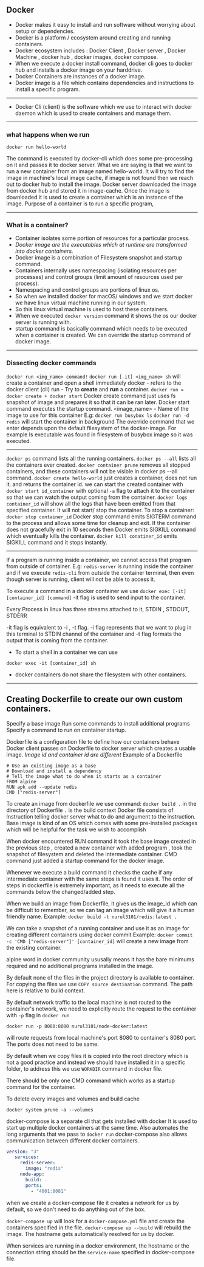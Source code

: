 
## Docker

- Docker makes it easy to install and run software without worrying about setup or dependencies.
- Docker is a platform / ecosystem around creating and running containers.
- Docker ecosystem includes : Docker Client , Docker server , Docker Machine , docker hub , docker images, docker compose.
- When we execute a docker install command, docker cli goes to docker hub and installs a docker image on your harddrive.
- Docker Containers are instances of a docker image.
- Docker image is a file which contains dependencies and instructions to install a specific program.
- --
- Docker Cli (client) is the software which we use to interact with docker daemon which is used to create containers and manage them.
- --
### what happens when we run 
```
docker run hello-world
```
The command is executed by docker-cli which does some pre-processing on it and passes it to docker server.
What we are saying is that we want to run a new container from an image named hello-world.
It will try to find the image in machine's local image cache, if image is not found then we reach out to docker hub to install the image.
Docker server downloaded the image from docker hub and stored it in image-cache.
Once the image is downloaded it is used to create a container which is an instance of the image.
Purpose of a container is to run a specific program,

---
### What is a container?

- Container isolates some portion of resources for a particular process.
- *Docker image are the executables which at runtime are transformed into docker containers.*
- Docker image is a combination of Filesystem snapshot and startup command.
- Containers internally uses namespacing (isolating resources per processes) and control groups (limit amount of resources used per process).
- Namespacing and control groups are portions of linux os.
- So when we installed docker for macOS/ windows and we start docker we have linux virtual machine running in our system.
- So this linux virtual machine is used to host these containers.
- When we executed `docker version` command it shows the os our docker server is running with.
- startup command is basically command which needs to be executed when a container is created. We can override the startup command of docker image.
---
### Dissecting docker commands

`docker run <img_name> command!`
`docker run [-it] <img_name> sh` will create a container and open a shell immediately
docker - refers to the docker client (cli)
run - Try to **create** and **run** a container.
`docker run = docker create + docker start`
Docker create command just uses fs snapshot of image and prepares it so that it can be ran later.
Docker start command executes  the startup command.
<image_name> - Name of the image to use for this container
E.g: `docker run busybox ls`
`docker run -d redis` will start the container in background
The override command that we enter depends upon the default filesystem of the docker-image.
For example ls executable was found in filesystem of busybox image so it was executed.

---

`docker ps` command lists all the running containers.
`docker ps --all` lists all the containers ever created.
`docker container prune` removes all stopped containers, and these containers will not be visible in docker ps --all command.
`docker create hello-world` just creates a container, does not run it. and returns the container id.
we can start the created container with
`docker start id_container` with optional `-a` flag to attach it to the container so that we can watch the output coming from the container.
`docker logs container_id` will show all the logs that have been emitted from that specified container. It will not start/ stop the container.
To stop a container: `docker stop container_id`
Docker stop command emits SIGTERM command to the process and allows some time for cleanup and exit.
If the container does not gracefully exit in 10 seconds then Docker emits SIGKILL command which eventually kills the container.
`docker kill conatiner_id` emits SIGKILL command and it stops instantly. 

---

 If a program is running inside a container, we cannot access that program from outside of container.
 E.g: `redis-server`  is running inside the container and if we execute `redis-cli` from outside the container terminal, then even though server is running, client will not be able to access it.

To execute a command in a docker container we use 
`docker exec [-it] [container_id] [command]`
-it flag is used to send input to the container.

Every Process in linux has three streams attached to it, STDIN , STDOUT, STDERR

-it flag is equivalent to -i , -t flag.
-i flag represents that we want to plug in this terminal to STDIN channel of the container and -t flag formats the output that is coming from the container.

- To start a shell in a container we can use
```
docker exec -it [container_id] sh
```
-  docker containers do not share the filesystem with other containers.

---

## Creating Dockerfile to create our own custom containers.

Specify a base image
Run some commands to install additional programs
Specify a command to run on container startup.

Dockerfile is a configuration file to define how our containers behave
Docker client passes on Dockerfile to docker server which creates a usable image.
*Image id and container id are different*
Example of a Dockerfile
```docker
# Use an existing image as a base
# Download and install a dependency
# Tell the image what to do when it starts as a container
FROM alpine
RUN apk add --update redis
CMD ["redis-server"]
```
To create an image from dockerfile we use command:
`docker build .` in the directory of Dockerfile
`.` is the build context
Docker file consists of Instruction telling docker server what to do and argument to the instruction.
Base image is kind of an OS which comes with some pre-installed packages which will be helpful for the task we wish to accomplish

When docker encountered RUN command it took the base image created in the previous step , created a new container with added program , took the snapshot of filesystem and deleted the intermediate container.
CMD command just added a startup command for the docker image.

Whenever we execute a build command it checks the cache if any intermediate container with the same steps is found it uses it.
The order of steps in dockerfile is extremely important, as it needs to execute all the commands below the changed/added step.

When we build an image from Dockerfile, it gives us the image_id which can be difficult to remember, so we can tag an image which will give it a human friendly name.
Example:
`docker build -t nurul3101/redis:latest .`  

We can take a snapshot of a running container and use it as an image for creating different containers using docker commit
Example:
`docker commit -c 'CMD ["redis-server"]' [container_id]`
will create a new image from the existing container.

alpine word in docker community ususally means it has the bare minimums required and no additional programs installed in the image.

By default none of the files in the project directory is available to container.
For copying the files we use 
`COPY source destination` command.
The path here is relative to build context.

By default network traffic to the local machine is not routed to the container's network, we need to explicitly route the request to the container with `-p` flag in `docker run`
```
docker run -p 8080:8080 nurul3101/node-docker:latest
```
will route requests from local machine's port 8080 to container's 8080 port. The ports does not need to be same.

By default when we copy files it is copied into the root directory which is not a good practice and instead we should have installed it in a specific folder, to address this we use
`WORKDIR` command in docker file.

There should be only one CMD command which works as a startup command for the container. 

To delete every images and volumes and build cache
```
docker system prune -a --volumes
```

docker-compose is a separate cli that gets installed with docker
It is used to start up multiple docker containers at the same time.
Also automates the long arguments that we pass to `docker run`
docker-compose also allows communication between different docker containers.

```yaml
version: "3"
   services:
     redis-server:
       image: "redis"
     node-app:
       build: .
       ports:
         - "4001:8081"
```
when we create a docker-compose file it creates a network for us by default, so we don't need to do anything out of the box.

`docker-compose up` will look for a `docker-compose.yml` file and create the containers specified in the file.
`docker-compose up --build` will rebuild the image.
The hostname gets automatically resolved for us by docker.

When services are running in a docker environment, the hostname or the connection string should be the `service-name` specified in docker-compose file.
<!--stackedit_data:
eyJoaXN0b3J5IjpbODY3MTY0Mjk3LDEyODc0NjA2MDYsLTE3Mz
IxODIxNjIsLTEzMDk1NDc4NTUsLTY1MzMzMTM3MSwxNjUxNDkx
NTc1LC0xNzMzMTAxNDk1LDExOTQwNTI4MTIsLTIxMjQyNjg4ND
csLTU2MTY5NjA0NSw2MTkzMjI0OTUsMjAxMzg1MjkyNCwxMzU4
NDIzMzgzLC0xNTIyMjA2NTUyLDE1NzQyNjAwNDksLTUyNjEwNz
E2MSwtMTUxMDY1MjI5LC0zNTk5OTgzOCwtNjk4MjQwMTkyLDgx
MDM5MDczMl19
-->